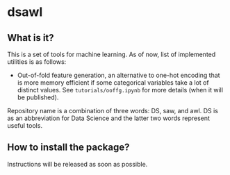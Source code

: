 # dsawl

## What is it?
This is a set of tools for machine learning. As of now, list of implemented utilities is as follows:
* Out-of-fold feature generation, an alternative to one-hot encoding that is more memory efficient if some categorical variables take a lot of distinct values. See `tutorials/ooffg.ipynb` for more details (when it will be published).

Repository name is a combination of three words: DS, saw, and awl. DS is as an abbreviation for Data Science and the latter two words represent useful tools.


## How to install the package?
Instructions will be released as soon as possible.
